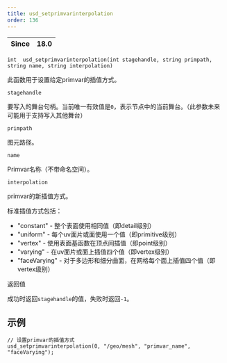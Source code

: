 ```yaml
---
title: usd_setprimvarinterpolation
order: 136
---
```

| Since | 18.0 |
| --- | --- |

`int  usd_setprimvarinterpolation(int stagehandle, string primpath, string name, string interpolation)`

此函数用于设置给定primvar的插值方式。

`stagehandle`

要写入的舞台句柄。当前唯一有效值是`0`，表示节点中的当前舞台。（此参数未来可能用于支持写入其他舞台）

`primpath`

图元路径。

`name`

Primvar名称（不带命名空间）。

`interpolation`

primvar的新插值方式。

标准插值方式包括：

- "constant" - 整个表面使用相同值（即detail级别）
- "uniform" - 每个uv面片或面使用一个值（即primitive级别）
- "vertex" - 使用表面基函数在顶点间插值（即point级别）
- "varying" - 在uv面片或面上插值四个值（即vertex级别）
- "faceVarying" - 对于多边形和细分曲面，在网格每个面上插值四个值（即vertex级别）

返回值

成功时返回`stagehandle`的值，失败时返回`-1`。

## 示例

```vex
// 设置primvar的插值方式
usd_setprimvarinterpolation(0, "/geo/mesh", "primvar_name", "faceVarying");

```
